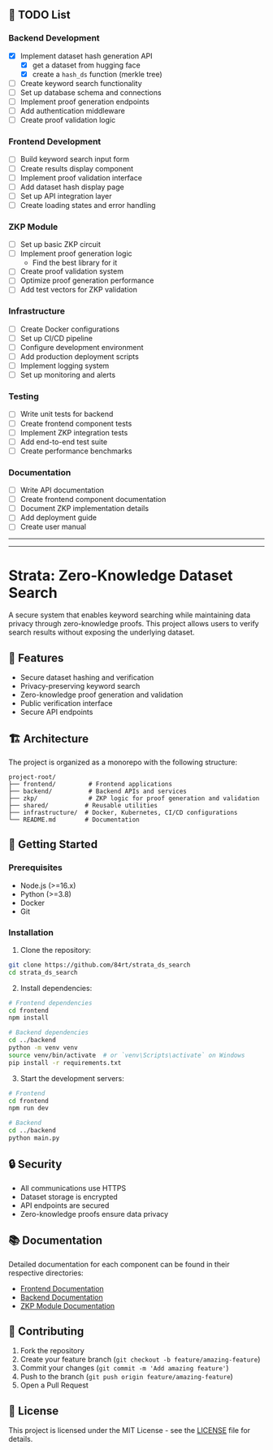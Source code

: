 ## 📝 TODO List

### Backend Development
- [x] Implement dataset hash generation API
    - [x] get a dataset from hugging face
    - [x] create a `hash_ds` function (merkle tree)
- [ ] Create keyword search functionality
- [ ] Set up database schema and connections
- [ ] Implement proof generation endpoints
- [ ] Add authentication middleware
- [ ] Create proof validation logic

### Frontend Development
- [ ] Build keyword search input form
- [ ] Create results display component
- [ ] Implement proof validation interface
- [ ] Add dataset hash display page
- [ ] Set up API integration layer
- [ ] Create loading states and error handling

### ZKP Module
- [ ] Set up basic ZKP circuit
- [ ] Implement proof generation logic
    - Find the best library for it
- [ ] Create proof validation system
- [ ] Optimize proof generation performance
- [ ] Add test vectors for ZKP validation

### Infrastructure
- [ ] Create Docker configurations
- [ ] Set up CI/CD pipeline
- [ ] Configure development environment
- [ ] Add production deployment scripts
- [ ] Implement logging system
- [ ] Set up monitoring and alerts

### Testing
- [ ] Write unit tests for backend
- [ ] Create frontend component tests
- [ ] Implement ZKP integration tests
- [ ] Add end-to-end test suite
- [ ] Create performance benchmarks

### Documentation
- [ ] Write API documentation
- [ ] Create frontend component documentation
- [ ] Document ZKP implementation details
- [ ] Add deployment guide
- [ ] Create user manual

---
---

# Strata: Zero-Knowledge Dataset Search

A secure system that enables keyword searching while maintaining data privacy through zero-knowledge proofs. This project allows users to verify search results without exposing the underlying dataset.

## 🌟 Features

- Secure dataset hashing and verification
- Privacy-preserving keyword search
- Zero-knowledge proof generation and validation
- Public verification interface
- Secure API endpoints

## 🏗️ Architecture

The project is organized as a monorepo with the following structure:

```
project-root/
├── frontend/         # Frontend applications
├── backend/          # Backend APIs and services
├── zkp/              # ZKP logic for proof generation and validation
├── shared/          # Reusable utilities
├── infrastructure/  # Docker, Kubernetes, CI/CD configurations
└── README.md        # Documentation
```

## 🚀 Getting Started

### Prerequisites

- Node.js (>=16.x)
- Python (>=3.8)
- Docker
- Git

### Installation

1. Clone the repository:
```bash
git clone https://github.com/84rt/strata_ds_search
cd strata_ds_search
```

2. Install dependencies:
```bash
# Frontend dependencies
cd frontend
npm install

# Backend dependencies
cd ../backend
python -m venv venv
source venv/bin/activate  # or `venv\Scripts\activate` on Windows
pip install -r requirements.txt
```

3. Start the development servers:
```bash
# Frontend
cd frontend
npm run dev

# Backend
cd ../backend
python main.py
```

## 🔒 Security

- All communications use HTTPS
- Dataset storage is encrypted
- API endpoints are secured
- Zero-knowledge proofs ensure data privacy

## 📚 Documentation

Detailed documentation for each component can be found in their respective directories:
- [Frontend Documentation](./frontend/README.md)
- [Backend Documentation](./backend/README.md)
- [ZKP Module Documentation](./zkp/README.md)

## 🤝 Contributing

1. Fork the repository
2. Create your feature branch (`git checkout -b feature/amazing-feature`)
3. Commit your changes (`git commit -m 'Add amazing feature'`)
4. Push to the branch (`git push origin feature/amazing-feature`)
5. Open a Pull Request

## 📄 License

This project is licensed under the MIT License - see the [LICENSE](LICENSE) file for details.